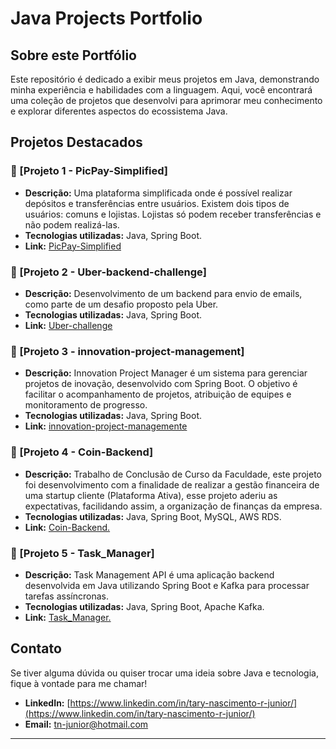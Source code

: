 # Java Projects Portfolio

<!--![Java](https://img.shields.io/badge/Java-ED8B00?style=for-the-badge&logo=java&logoColor=white) -->
<!--[![My Skills](https://skillicons.dev/icons?i=java,spring,maven,bash,ubuntu,docker,aws,mysql,postgresql,postman)](https://skillicons.dev) -->

## Sobre este Portfólio
Este repositório é dedicado a exibir meus projetos em Java, demonstrando minha experiência e habilidades com a linguagem. Aqui, você encontrará uma coleção de projetos que desenvolvi para aprimorar meu conhecimento e explorar diferentes aspectos do ecossistema Java.

## Projetos Destacados

### 🔹 [Projeto 1 - PicPay-Simplified]
- **Descrição:** Uma plataforma simplificada onde é possível realizar depósitos e transferências entre usuários. Existem dois tipos de usuários: comuns e lojistas. Lojistas só podem receber transferências e não podem realizá-las.
- **Tecnologias utilizadas:** Java, Spring Boot.
- **Link:** [PicPay-Simplified](https://github.com/TN-Junior/PicPay-Simplified.git)

### 🔹 [Projeto 2 - Uber-backend-challenge]
- **Descrição:** Desenvolvimento de um backend para envio de emails, como parte de um desafio proposto pela Uber.
- **Tecnologias utilizadas:** Java, Spring Boot.
- **Link:** [Uber-challenge](https://github.com/TN-Junior/Uber-backend-challenge.git)

### 🔹 [Projeto 3 - innovation-project-management]
- **Descrição:** Innovation Project Manager é um sistema para gerenciar projetos de inovação, desenvolvido com Spring Boot. O objetivo é facilitar o acompanhamento de projetos, atribuição de equipes e monitoramento de progresso.
- **Tecnologias utilizadas:** Java, Spring Boot.
- **Link:** [innovation-project-managemente](https://github.com/TN-Junior/innovation-project-management.git) 
  

### 🔹 [Projeto 4 - Coin-Backend]
- **Descrição:** Trabalho de Conclusão de Curso da Faculdade, este projeto foi desenvolvimento com a finalidade de realizar a gestão financeira de uma startup cliente (Plataforma Ativa), esse projeto aderiu as expectativas, facilidando assim, a organização de finanças da empresa.
- **Tecnologias utilizadas:** Java, Spring Boot, MySQL, AWS RDS.
- **Link:** [Coin-Backend.](https://github.com/TN-Junior/Coin-Backend.git)


### 🔹 [Projeto 5 - Task_Manager]
- **Descrição:** Task Management API é uma aplicação backend desenvolvida em Java utilizando Spring Boot e Kafka para processar tarefas assíncronas.
- **Tecnologias utilizadas:** Java, Spring Boot, Apache Kafka.
- **Link:** [Task_Manager.](https://github.com/TN-Junior/Task_Manager.git)
  



## Contato
Se tiver alguma dúvida ou quiser trocar uma ideia sobre Java e tecnologia, fique à vontade para me chamar!

- **LinkedIn:** [https://www.linkedin.com/in/tary-nascimento-r-junior/](https://www.linkedin.com/in/tary-nascimento-r-junior/)
- **Email:** tn-junior@hotmail.com

---

